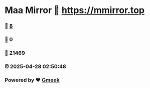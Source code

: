 # Maa Mirror :link: https://mmirror.top 
### :page_facing_up: [8](https://mmirror.top/tag.html) 
### :speech_balloon: 0 
### :hibiscus: 21469 
### :alarm_clock: 2025-04-28 02:50:48 
### Powered by :heart: [Gmeek](https://github.com/Meekdai/Gmeek)
